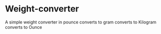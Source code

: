 # Weight-converter

A simple weight converter in pounce
converts to gram
converts to Kilogram
converts to Ounce
